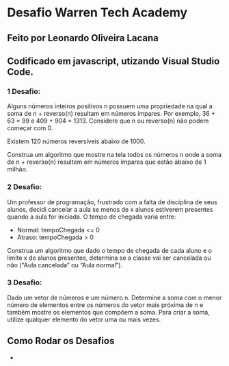 # Desafio Warren Tech Academy

## Feito por Leonardo Oliveira Lacana

## Codificado em javascript, utizando Visual Studio Code.

### 1 Desafio:

Alguns números inteiros positivos n possuem uma propriedade na qual a soma de n + reverso(n) resultam em números ímpares. Por exemplo, 36 + 63 = 99 e 409 + 904 = 1313. Considere que n ou reverso(n) não podem começar com 0.

Existem 120 números reversíveis abaixo de 1000.

Construa um algoritmo que mostre na tela todos os números n onde a soma de n + reverso(n) resultem em números ímpares que estão abaixo de 1 milhão.

### 2 Desafio:

Um professor de programação, frustrado com a falta de disciplina de seus alunos, decidi cancelar a aula se menos de x alunos estiverem presentes quando a aula for iniciada. O tempo de chegada varia entre:

 - Normal: tempoChegada <= 0
 - Atraso: tempoChegada > 0
 
 Construa um algoritmo que dado o tempo de chegada de cada aluno e o limite x de alunos presentes, determina se a classe vai ser cancelada ou não ("Aula cancelada” ou “Aula normal”).

### 3 Desafio:

Dado um vetor de números e um número n. Determine a soma com o menor número de elementos entre os números do vetor mais próxima de n e também mostre os elementos que compõem a soma. Para criar a soma, utilize qualquer elemento do vetor uma ou mais vezes.

## Como Rodar os Desafios

 - 